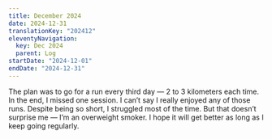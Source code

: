 ```yaml
---
title: December 2024
date: 2024-12-31
translationKey: "202412"
eleventyNavigation:
  key: Dec 2024
  parent: Log
startDate: "2024-12-01"
endDate: "2024-12-31"
---
```

The plan was to go for a run every third day — 2 to 3 kilometers each time. In the end, I missed one session. I can’t say I really enjoyed any of those runs. Despite being so short, I struggled most of the time. But that doesn’t surprise me — I’m an overweight smoker. I hope it will get better as long as I keep going regularly. 
<!-- excerpt -->
